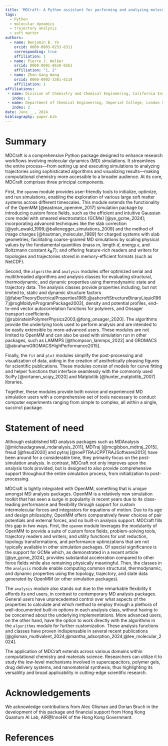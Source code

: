```yaml
---
title: 'MDCraft: A Python assistant for performing and analyzing molecular dynamics simulations of soft matter systems'
tags:
  - Python
  - molecular dynamics
  - trajectory analysis
  - soft matter
authors:
  - name: Benjamin B. Ye
    orcid: 0000-0003-0253-6311
    corresponding: true
    affiliation: 1
  - name: Pierre J. Walker
    orcid: 0000-0001-8628-6561
    affiliation: "1, 2"
  - name: Zhen-Gang Wang
    orcid: 0000-0002-3361-6114
    affiliation: 1
affiliations:
 - name: Division of Chemistry and Chemical Engineering, California Institute of Technology, Pasadena, California 91125, United States
   index: 1
 - name: Department of Chemical Engineering, Imperial College, London SW7 2AZ, United Kingdom
   index: 2
date: June __, 2024
bibliography: paper.bib
---
```


# Summary

MDCraft is a comprehensive Python package designed to enhance research workflows involving molecular dynamics (MD) simulations. It streamlines the entire process—from setting up and executing simulations to analyzing trajectories using sophisticated algorithms and visualizing results—making computational chemistry more accessible to a broader audience. At its core, MDCraft comprises three principal components.

First, the `openmm` module provides user-friendly tools to initialize, optimize, and run simulations, enabling the exploration of various large soft matter systems across different timescales. This module extends the functionality of the OpenMM [@eastman_openmm_2017] simulation package by introducing custom force fields, such as the efficient and intuitive Gaussian core model with smeared electrostatics (GCMe) [@ye_gcme_2024]; incorporating advanced techniques like the slab correction [@yeh_ewald_1999;@ballenegger_simulations_2009] and the method of image charges [@hautman_molecular_1989] for charged systems with slab geometries; facilitating coarse-grained MD simulations by scaling physical values by the fundamental quantities (mass $m$, length $d$, energy $\epsilon$, and Boltzmann constant $k_\mathrm{B}T$); and offering feature-rich readers and writers for topologies and trajectories stored in memory-efficient formats (such as NetCDF).

Second, the `algorithm` and `analysis` modules offer optimized serial and multithreaded algorithms and analysis classes for evaluating structural, thermodynamic, and dynamic properties using thermodynamic state and trajectory data. The analysis classes provide properties including, but not limited to, static and dynamic structure factors [@faberTheoryElectricalProperties1965;@ashcroftStructureBinaryLiquid1967;@rogMoldynProgramPackage2003], density and potential profiles, end-to-end vector autocorrelation functions for polymers, and Onsager transport coefficients [@rubinsteinPolymerPhysics2003;@fong_onsager_2020]. The algorithms provide the underlying tools used to perform analysis and are intended to be easily extensible by more-advanced users. These modules are not limited to OpenMM and can also be used with simulation run in other packages, such as LAMMPS [@thompson_lammps_2022] and GROMACS [@abrahamGROMACSHighPerformance2015].

Finally, the `fit` and `plot` modules simplify the post-processing and visualization of data, aiding in the creation of aesthetically pleasing figures for scientific publications. These modules consist of models for curve fitting and helper functions that interface seamlessly with the commonly used SciPy [@virtanen_scipy_2020] and Matplotlib [@hunter_matplotlib_2007] libraries.

Together, these modules provide both novice and experienced MD simulation users with a comprehensive set of tools necessary to conduct computer experiments ranging from simple to complex, all within a single, succinct package.

# Statement of need

Although established MD analysis packages such as MDAnalysis [@michaudagrawal_mdanalysis_2011], MDTraj [@mcgibbon_mdtraj_2015], freud [@freud2020] and pytraj [@roePTRAJCPPTRAJSoftware2013] have been around for a considerable time, they primarily focus on the post-simulation analysis. In contrast, MDCraft not only improves upon the analysis tools provided, but is designed to also provide comprehensive support throughout the entire simulation process, from initialization to post-processing. 

MDCraft is tightly integrated with OpenMM, something that is unique amongst MD analysis packages. OpenMM is a relatively new simulation toolkit that has seen a surge in popularity in recent years due to its class-leading performance and flexibility through support for custom intermolecular forces and integrators for equations of motion. Due to its age and design philosophy, OpenMM offers comparatively fewer choices of pair potentials and external forces, and no built-in analysis support. MDCraft fills this gap in two ways. First, the `openmm` module leverages the modularity of OpenMM to provide a suite of custom force fields, problem-solving tools, trajectory readers and writers, and utility functions for unit reduction, topology transformations, and performance optimizations that are not typically available in other simulation packages. Of special significance is the support for GCMe which, as demonstrated in a recent article [@ye_gcme_2024], provides substantial acceleration compared to other force fields while also remaining physically meaningful. Then, the classes in the `analysis` module enable computing common structural, thermodynamic, and dynamic properties using the topology, trajectory, and state data generated by OpenMM (or other simulation packages).

The `analysis` module also stands out due to the remarkable flexibility it affords its end users, in contrast to contemporary MD analysis packages. General users have unprecedented control over what aspects of the properties to calculate and which method to employ through a plethora of well-documented built-in options in each analysis class, without having to be concerned about the underlying implementations. More advanced users, on the other hand, have the option to work directly with the algorithms in the `algorithms` module for further customization. These analysis functions and classes have proven indispensable in several recent publications [@glisman_multivalent_2024;@mantha_adsorption_2024;@lee_molecular_2024].

The application of MDCraft extends across various domains within computational chemistry and materials science. Researchers can utilize it to study the low-level mechanisms involved in supercapacitors, polymer gels, drug delivery systems, and nanomaterial synthesis, thus highlighting its versatility and broad applicability in cutting-edge scientific research.

# Acknowledgements

We acknowledge contributions from Alec Glisman and Dorian Bruch in the development of this package and financial support from Hong Kong Quantum AI Lab, AIR\@InnoHK of the Hong Kong Government.

# References
